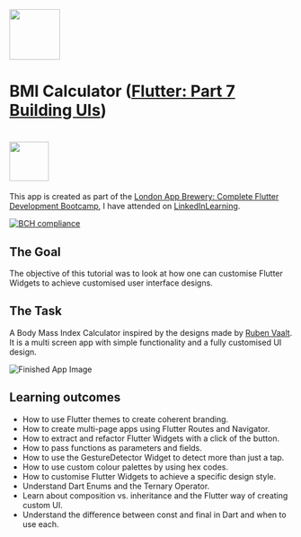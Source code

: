 <img src="https://external-content.duckduckgo.com/iu/?u=https%3A%2F%2Fupload.wikimedia.org%2Fwikipedia%2Fcommons%2F1%2F17%2FGoogle-flutter-logo.png&f=1&nofb=1" height="90">

# BMI Calculator ([Flutter: Part 7 Building UIs](https://www.linkedin.com/learning/flutter-part-07-building-the-ui-or-flutter-part-07-building-uis))
# <a href="https://www.linkedin.com/learning/flutter-part-07-building-the-ui-or-flutter-part-07-building-uis"><img src="https://www1.villanova.edu/content/villanova/provost/careers/plan/tips/linkedinlearning/_jcr_content/pagecontent/image.img.png/1596742874705." height="70"/></a>

This app is created as part of the [London App Brewery: Complete Flutter Development Bootcamp](https://www.appbrewery.co/p/flutter-development-bootcamp-with-dart), I have attended on [LinkedInLearning](https://www.linkedin.com/learning/flutter-part-07-building-the-ui-or-flutter-part-07-building-uis/).

[![BCH compliance](https://bettercodehub.com/edge/badge/devasworski/bmi-calculator-flutter?branch=master)](https://bettercodehub.com/)

## The Goal

The objective of this tutorial was to look at how one can customise Flutter Widgets to achieve customised user interface designs.

## The Task

A Body Mass Index Calculator inspired by the designs made by [Ruben Vaalt](https://dribbble.com/shots/4585382-Simple-BMI-Calculator). It is a multi screen app with simple functionality and a fully customised UI design. 

![Finished App Image](https://dev-sworski.com/wp-content/uploads/2021/01/ezgif.com-gif-maker.gif)

## Learning outcomes

- How to use Flutter themes to create coherent branding. 
- How to create multi-page apps using Flutter Routes and Navigator.
- How to extract and refactor Flutter Widgets with a click of the button. 
- How to pass functions as parameters and fields.
- How to use the GestureDetector Widget to detect more than just a tap.
- How to use custom colour palettes by using hex codes.
- How to customise Flutter Widgets to achieve a specific design style.
- Understand Dart Enums and the Ternary Operator.
- Learn about composition vs. inheritance and the Flutter way of creating custom UI.
- Understand the difference between const and final in Dart and when to use each.
